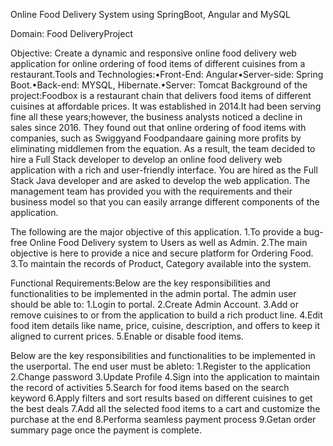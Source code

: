 Online Food Delivery System using SpringBoot, Angular and MySQL

Domain: Food DeliveryProject

Objective: Create a dynamic and responsive online food delivery web application for online ordering of food items of different cuisines from a restaurant.Tools and Technologies:•Front-End: Angular•Server-side: Spring Boot.•Back-end: MYSQL, Hibernate.•Server: Tomcat Background of the project:Foodbox is a restaurant chain that delivers food items of different cuisines at affordable prices. It was established in 2014.It had been serving fine all these years;however, the business analysts noticed a decline in sales since 2016. They found out that online ordering of food items with companies, such as Swiggyand Foodpandaare gaining more profits by eliminating middlemen from the equation. As a result, the team decided to hire a Full Stack developer to develop an online food delivery web application with a rich and user-friendly interface. You are hired as the Full Stack Java developer and are asked to develop the web application. The management team has provided you with the requirements and their business model so that you can easily arrange different components of the application.

The following are the major objective of this application. 1.To provide a bug-free Online Food Delivery system to Users as well as Admin. 2.The main objective is here to provide a nice and secure platform for Ordering Food. 3.To maintain the records of Product, Category available into the system.

Functional Requirements:Below are the key responsibilities and functionalities to be implemented in the admin portal. The admin user should be able to: 1.Login to portal. 2.Create Admin Account. 3.Add or remove cuisines to or from the application to build a rich product line. 4.Edit food item details like name, price, cuisine, description, and offers to keep it aligned to current prices. 5.Enable or disable food items.

Below are the key responsibilities and functionalities to be implemented in the userportal. The end user must be ableto: 1.Register to the application 2.Change password 3.Update Profile 4.Sign into the application to maintain the record of activities 5.Search for food items based on the search keyword 6.Apply filters and sort results based on different cuisines to get the best deals 7.Add all the selected food items to a cart and customize the purchase at the end 8.Performa seamless payment process 9.Getan order summary page once the payment is complete.
